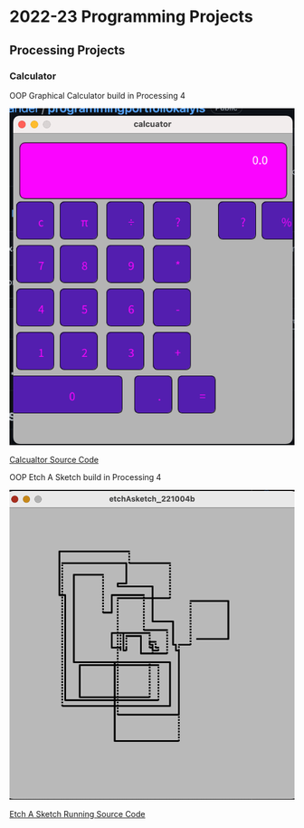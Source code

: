 # 2022-23 Programming Projects

## Processing Projects

### Calculator

OOP Graphical Calculator build in Processing 4

![Running Calculator](https://github.com/kalyisalexander/programmingportfoliokalyis/blob/main/images/calc.png?raw=true) 

[Calcualtor Source Code](https://github.com/kalyisalexander/programmingportfoliokalyis/tree/main/src/calc)

OOP Etch A Sketch build in Processing 4

![Running Etch A Sketch](https://github.com/kalyisalexander/programmingportfoliokalyis/blob/main/images/Etch%20A%20Sketch.png?raw=true)

[Etch A Sketch Running Source Code]()
